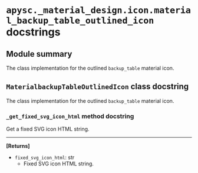 # `apysc._material_design.icon.material_backup_table_outlined_icon` docstrings

## Module summary

The class implementation for the outlined `backup_table` material icon.

## `MaterialbackupTableOutlinedIcon` class docstring

The class implementation for the outlined `backup_table` material icon.

### `_get_fixed_svg_icon_html` method docstring

Get a fixed SVG icon HTML string.<hr>

**[Returns]**

- `fixed_svg_icon_html`: str
  - Fixed SVG icon HTML string.